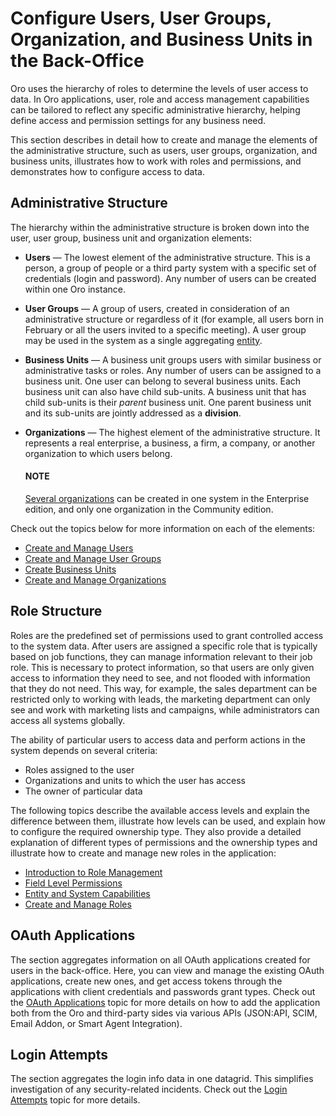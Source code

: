 <a id="user-guide-user-management"></a>

<a id="user-guide-user-management-permissions-roles-acl"></a>

# Configure Users, User Groups, Organization, and Business Units in the Back-Office

Oro uses the hierarchy of roles to determine the levels of user access to data. In Oro applications, user, role and access management capabilities can be tailored to reflect any specific administrative hierarchy, helping define access and permission settings for any business need.

This section describes in detail how to create and manage the elements of the administrative structure, such as users, user groups, organization, and business units, illustrates how to work with roles and permissions, and demonstrates how to configure access to data.

## Administrative Structure

The hierarchy within the administrative structure is broken down into the user, user group, business unit and organization elements:

* **Users** — The lowest element of the administrative structure. This is a person, a group of people or a third party system with a specific set of credentials (login and password). Any number of users can be created within one Oro instance.
* **User Groups** — A group of users, created in consideration of an administrative structure or regardless of it (for example, all users born in February or all the users invited to a specific meeting). A user group may be used in the system as a single aggregating [entity](../entities/index.md#entities-management).
* **Business Units** — A business unit groups users with similar business or administrative tasks or roles. Any number of users can be assigned to a business unit. One user can belong to several business units. Each business unit can also have child sub-units. A business unit that has child sub-units is their *parent* business unit. One parent business unit and its sub-units are jointly addressed as a **division**.
* **Organizations** — The highest element of the administrative structure. It represents a real enterprise, a business, a firm, a company, or another organization to which users belong.

  #### NOTE
  [Several organizations](organizations/index.md#user-ee-multi-org) can be created in one system in the Enterprise edition, and only one organization in the Community edition.

Check out the topics below for more information on each of the elements:

* [Create and Manage Users](users/index.md#doc-user-management-users-actions)
* [Create and Manage User Groups](groups/index.md#user-management-groups)
* [Create Business Units](business-units/index.md#user-management-bu)
* [Create and Manage Organizations](organizations/index.md#user-management-organizations)

## Role Structure

Roles are the predefined set of permissions used to grant controlled access to the system data. After users are assigned a specific role that is typically based on job functions, they can manage information relevant to their job role. This is necessary to protect information, so that users are only given access to information they need to see, and not flooded with information that they do not need. This way, for example, the sales department can be restricted only to working with leads, the marketing department can only see and work with marketing lists and campaigns, while administrators can access all systems globally.

The ability of particular users to access data and perform actions in the system depends on several criteria:

* Roles assigned to the user
* Organizations and units to which the user has access
* The owner of particular data

The following topics describe the available access levels and explain the difference between them, illustrate how levels can be used, and explain how to configure the required ownership type. They also provide a detailed explanation of different types of permissions and the ownership types and illustrate how to create and manage new roles in the application:

* [Introduction to Role Management](roles/index.md#user-guide-user-management-permissions-roles)
* [Field Level Permissions](roles/field-level-acl.md#user-guide-user-management-permissions-roles-field-level-acl)
* [Entity and System Capabilities](roles/admin-capabilities.md#admin-capabilities)
* [Create and Manage Roles](roles/create-manage-roles.md#user-guide-user-management-permissions-roles-actions)

## OAuth Applications

The section aggregates information on all OAuth applications created for users in the back-office. Here, you can view and manage the existing OAuth applications, create new ones, and get access tokens through the applications with client credentials and passwords grant types. Check out the [OAuth Applications](oauth-app.md#oauth-applications) topic for more details on how to add the application both from the Oro and third-party sides via various APIs (JSON:API, SCIM, Email Addon, or Smart Agent Integration).

## Login Attempts

The section aggregates the login info data in one datagrid. This simplifies investigation of any security-related incidents.
Check out the [Login Attempts](login-attempts/index.md#user-guide-user-management-login-attempts) topic for more details.

<!-- fa-bars = fa-navicon -->
<!-- Ic Tiles is used as Set As Default in saved views, and as tiles in display layout options -->
<!-- IcPencil refers to Rename in Commerce and Inline Editing in CRM -->
<!-- Check mark in the square. -->
<!-- SortDesc is also used as drop-down arrow -->
<!-- A -->
<!-- B -->
<!-- C -->
<!-- D -->
<!-- E -->
<!-- F -->
<!-- G -->
<!-- H -->
<!-- I -->
<!-- L -->
<!-- M -->
<!-- P -->
<!-- R -->
<!-- S -->
<!-- T -->
<!-- U -->
<!-- Z -->
